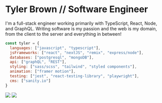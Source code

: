 # Tyler Brown // Software Engineer

I'm a full-stack engineer working primarily with TypeScript, React, Node, and GraphQL. Writing software is my passion and the web is my domain, from the client to the server and everything in between!

```javascript
const tyler = {
  languages: ["javascript", "typescript"],
  jsFrameworks: ["react", "nextJS", "remix", "express/node"],
  databases: ["postgresql", "mongoDB"],
  api: ["graphQL", "REST"],
  styling: ["sass/scss", "tailwind", "styled components"],
  animation: ["framer motion"],
  testing: ["jest", "react-testing-library", "playwright"],
  cms: ["sanity.io"]
}
```

<a href="https://linkedin.com/in/tylerbrowndev/"><img src="https://img.shields.io/badge/LinkedIn-0077B5?style=for-the-badge&logo=linkedin&logoColor=white" /></a>
<a href="https://twitter.com/t_brown11b"><img src="https://img.shields.io/badge/Twitter-1DA1F2?style=for-the-badge&logo=twitter&logoColor=white" /></a>
